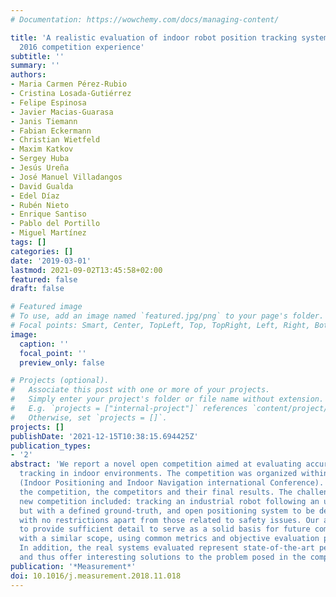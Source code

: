 ```yaml
---
# Documentation: https://wowchemy.com/docs/managing-content/

title: 'A realistic evaluation of indoor robot position tracking systems: The IPIN
  2016 competition experience'
subtitle: ''
summary: ''
authors:
- Maria Carmen Pérez-Rubio
- Cristina Losada-Gutiérrez
- Felipe Espinosa
- Javier Macias-Guarasa
- Janis Tiemann
- Fabian Eckermann
- Christian Wietfeld
- Maxim Katkov
- Sergey Huba
- Jesús Ureña
- José Manuel Villadangos
- David Gualda
- Edel Díaz
- Rubén Nieto
- Enrique Santiso
- Pablo del Portillo
- Miguel Martínez
tags: []
categories: []
date: '2019-03-01'
lastmod: 2021-09-02T13:45:58+02:00
featured: false
draft: false

# Featured image
# To use, add an image named `featured.jpg/png` to your page's folder.
# Focal points: Smart, Center, TopLeft, Top, TopRight, Left, Right, BottomLeft, Bottom, BottomRight.
image:
  caption: ''
  focal_point: ''
  preview_only: false

# Projects (optional).
#   Associate this post with one or more of your projects.
#   Simply enter your project's folder or file name without extension.
#   E.g. `projects = ["internal-project"]` references `content/project/deep-learning/index.md`.
#   Otherwise, set `projects = []`.
projects: []
publishDate: '2021-12-15T10:38:15.694425Z'
publication_types:
- '2'
abstract: 'We report a novel open competition aimed at evaluating accurate robot position
  tracking in indoor environments. The competition was organized within the IPIN 2016
  (Indoor Positioning and Indoor Navigation international Conference). Here, we describe
  the competition, the competitors and their final results. The challenges of this
  new competition included: tracking an industrial robot following an unknown path
  but with a defined ground-truth, and open positioning system to be deployed on-site,
  with no restrictions apart from those related to safety issues. Our aim here is
  to provide sufficient detail to serve as a solid basis for future competition initiatives
  with a similar scope, using common metrics and objective evaluation procedures.
  In addition, the real systems evaluated represent state-of-the-art performance,
  and thus offer interesting solutions to the problem posed in the competition.'
publication: '*Measurement*'
doi: 10.1016/j.measurement.2018.11.018
---
```

